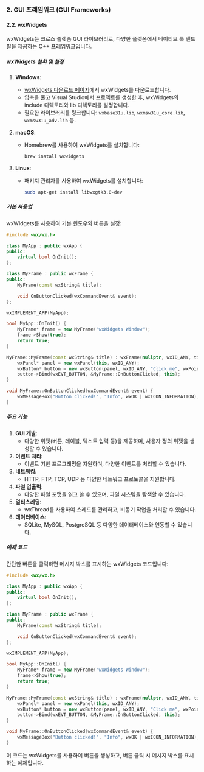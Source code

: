 ### 2. GUI 프레임워크 (GUI Frameworks)

#### 2.2. wxWidgets

wxWidgets는 크로스 플랫폼 GUI 라이브러리로, 다양한 플랫폼에서 네이티브 룩 앤드 필을 제공하는 C++ 프레임워크입니다.

##### wxWidgets 설치 및 설정

1. **Windows**:
   - [wxWidgets 다운로드 페이지](https://www.wxwidgets.org/downloads/)에서 wxWidgets를 다운로드합니다.
   - 압축을 풀고 Visual Studio에서 프로젝트를 생성한 후, wxWidgets의 include 디렉토리와 lib 디렉토리를 설정합니다.
   - 필요한 라이브러리를 링크합니다: `wxbase31u.lib`, `wxmsw31u_core.lib`, `wxmsw31u_adv.lib` 등.

2. **macOS**:
   - Homebrew를 사용하여 wxWidgets를 설치합니다:
     ```bash
     brew install wxwidgets
     ```

3. **Linux**:
   - 패키지 관리자를 사용하여 wxWidgets를 설치합니다:
     ```bash
     sudo apt-get install libwxgtk3.0-dev
     ```

##### 기본 사용법

wxWidgets를 사용하여 기본 윈도우와 버튼을 설정:

```cpp
#include <wx/wx.h>

class MyApp : public wxApp {
public:
    virtual bool OnInit();
};

class MyFrame : public wxFrame {
public:
    MyFrame(const wxString& title);

    void OnButtonClicked(wxCommandEvent& event);
};

wxIMPLEMENT_APP(MyApp);

bool MyApp::OnInit() {
    MyFrame* frame = new MyFrame("wxWidgets Window");
    frame->Show(true);
    return true;
}

MyFrame::MyFrame(const wxString& title) : wxFrame(nullptr, wxID_ANY, title, wxDefaultPosition, wxSize(800, 600)) {
    wxPanel* panel = new wxPanel(this, wxID_ANY);
    wxButton* button = new wxButton(panel, wxID_ANY, "Click me", wxPoint(350, 250), wxSize(100, 50));
    button->Bind(wxEVT_BUTTON, &MyFrame::OnButtonClicked, this);
}

void MyFrame::OnButtonClicked(wxCommandEvent& event) {
    wxMessageBox("Button clicked!", "Info", wxOK | wxICON_INFORMATION);
}
```

##### 주요 기능

1. **GUI 개발**:
   - 다양한 위젯(버튼, 레이블, 텍스트 입력 등)을 제공하며, 사용자 정의 위젯을 생성할 수 있습니다.
2. **이벤트 처리**:
   - 이벤트 기반 프로그래밍을 지원하며, 다양한 이벤트를 처리할 수 있습니다.
3. **네트워킹**:
   - HTTP, FTP, TCP, UDP 등 다양한 네트워크 프로토콜을 지원합니다.
4. **파일 입출력**:
   - 다양한 파일 포맷을 읽고 쓸 수 있으며, 파일 시스템을 탐색할 수 있습니다.
5. **멀티스레딩**:
   - wxThread를 사용하여 스레드를 관리하고, 비동기 작업을 처리할 수 있습니다.
6. **데이터베이스**:
   - SQLite, MySQL, PostgreSQL 등 다양한 데이터베이스와 연동할 수 있습니다.

##### 예제 코드

간단한 버튼을 클릭하면 메시지 박스를 표시하는 wxWidgets 코드입니다:

```cpp
#include <wx/wx.h>

class MyApp : public wxApp {
public:
    virtual bool OnInit();
};

class MyFrame : public wxFrame {
public:
    MyFrame(const wxString& title);

    void OnButtonClicked(wxCommandEvent& event);
};

wxIMPLEMENT_APP(MyApp);

bool MyApp::OnInit() {
    MyFrame* frame = new MyFrame("wxWidgets Window");
    frame->Show(true);
    return true;
}

MyFrame::MyFrame(const wxString& title) : wxFrame(nullptr, wxID_ANY, title, wxDefaultPosition, wxSize(800, 600)) {
    wxPanel* panel = new wxPanel(this, wxID_ANY);
    wxButton* button = new wxButton(panel, wxID_ANY, "Click me", wxPoint(350, 250), wxSize(100, 50));
    button->Bind(wxEVT_BUTTON, &MyFrame::OnButtonClicked, this);
}

void MyFrame::OnButtonClicked(wxCommandEvent& event) {
    wxMessageBox("Button clicked!", "Info", wxOK | wxICON_INFORMATION);
}
```

이 코드는 wxWidgets를 사용하여 버튼을 생성하고, 버튼 클릭 시 메시지 박스를 표시하는 예제입니다.
